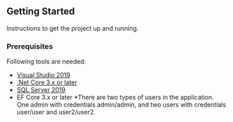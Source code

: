 
## Getting Started
Instructions to get the project up and running.

### Prerequisites
Following tools are needed:

* [Visual Studio 2019](https://visualstudio.microsoft.com/downloads/)
* [.Net Core 3.x or later](https://dotnet.microsoft.com/download/dotnet-core/3.1)
* [SQL Server 2019](https://www.microsoft.com/en-us/sql-server/sql-server-downloads)
* EF Core 3.x or later
*There are two types of users in the application. One admin with credentials admin/admin, and two users with credentials user/user and user2/user2.


